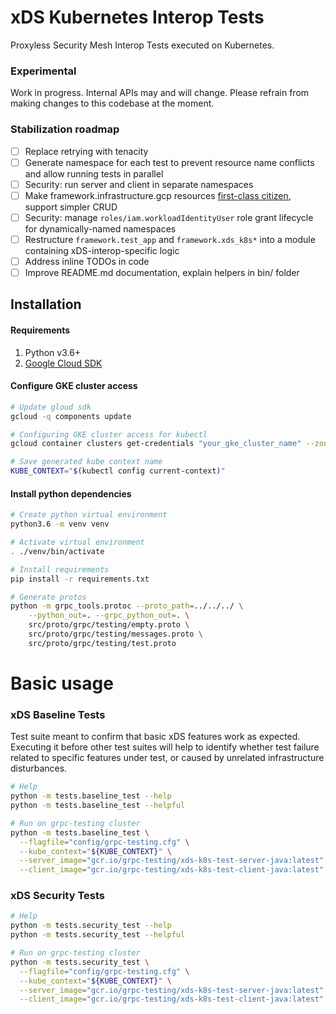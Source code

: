 # xDS Kubernetes Interop Tests

Proxyless Security Mesh Interop Tests executed on Kubernetes.

### Experimental
Work in progress. Internal APIs may and will change. Please refrain from making 
changes to this codebase at the moment.

### Stabilization roadmap 
- [ ] Replace retrying with tenacity
- [ ] Generate namespace for each test to prevent resource name conflicts and
      allow running tests in parallel
- [ ] Security: run server and client in separate namespaces
- [ ] Make framework.infrastructure.gcp resources [first-class citizen](https://en.wikipedia.org/wiki/First-class_citizen),
      support simpler CRUD
- [ ] Security: manage `roles/iam.workloadIdentityUser` role grant lifecycle
      for dynamically-named namespaces 
- [ ] Restructure `framework.test_app` and `framework.xds_k8s*` into a module
      containing xDS-interop-specific logic
- [ ] Address inline TODOs in code
- [ ] Improve README.md documentation, explain helpers in bin/ folder

## Installation

#### Requirements
1. Python v3.6+
2. [Google Cloud SDK](https://cloud.google.com/sdk/docs/install)

#### Configure GKE cluster access

```sh
# Update gloud sdk
gcloud -q components update

# Configuring GKE cluster access for kubectl
gcloud container clusters get-credentials "your_gke_cluster_name" --zone "your_gke_cluster_zone"

# Save generated kube context name
KUBE_CONTEXT="$(kubectl config current-context)"
``` 

#### Install python dependencies

```sh
# Create python virtual environment
python3.6 -m venv venv

# Activate virtual environment
. ./venv/bin/activate

# Install requirements
pip install -r requirements.txt

# Generate protos
python -m grpc_tools.protoc --proto_path=../../../ \
    --python_out=. --grpc_python_out=. \
    src/proto/grpc/testing/empty.proto \
    src/proto/grpc/testing/messages.proto \
    src/proto/grpc/testing/test.proto
```

# Basic usage

### xDS Baseline Tests

Test suite meant to confirm that basic xDS features work as expected.
Executing it before other test suites will help to identify whether test failure
related to specific features under test, or caused by unrelated infrastructure
disturbances.

```sh
# Help
python -m tests.baseline_test --help
python -m tests.baseline_test --helpful

# Run on grpc-testing cluster
python -m tests.baseline_test \
  --flagfile="config/grpc-testing.cfg" \
  --kube_context="${KUBE_CONTEXT}" \
  --server_image="gcr.io/grpc-testing/xds-k8s-test-server-java:latest" \
  --client_image="gcr.io/grpc-testing/xds-k8s-test-client-java:latest" \
```

### xDS Security Tests
```sh
# Help
python -m tests.security_test --help
python -m tests.security_test --helpful

# Run on grpc-testing cluster
python -m tests.security_test \
  --flagfile="config/grpc-testing.cfg" \
  --kube_context="${KUBE_CONTEXT}" \
  --server_image="gcr.io/grpc-testing/xds-k8s-test-server-java:latest" \
  --client_image="gcr.io/grpc-testing/xds-k8s-test-client-java:latest" \
```
